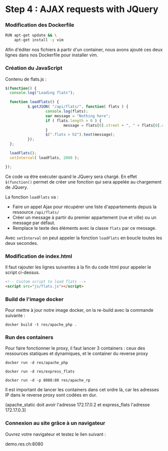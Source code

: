 # Step 4 : AJAX requests with JQuery

### Modification des Dockerfile

```bash
RUN apt-get update && \
	apt-get install -y vim
```

Afin d'éditer nos fichiers à partir d'un container, nous avons ajouté ces deux lignes dans nos Dockerfile pour installer vim. 

### Création du JavaScript

Contenu de flats.js :

```js
$(function() {
  console.log("Loading flats");

  function loadFlats() {
          $.getJSON( "/api/flats/", function( flats ) {
                  console.log(flats);
                  var message = "Nothing here";
                  if ( flats.length > 0 ) {
                          message = flats[0].street + ", " + flats[0].city;
                  }
                  $(".flats > h2").text(message);
          });
  };

  loadFlats();
  setInterval( loadFlats, 2000 );

});
```

Ce code va être exécuter quand le JQuery sera chargé. En effet `$(function()` permet de créer une fonction qui sera appelée au chargement de JQuery.

La fonction `loadFlats` va :

- Faire un appel Ajax pour récupérer une liste d'appartements depuis la ressource `/api/flats/` 
- Créer un message à partir du premier appartement (rue et ville) ou un message par défaut.
- Remplace le texte des éléments avec la classe `flats` par ce message.

Avec `setInterval` on peut appeler la fonction `loadFlats` en boucle toutes les deux secondes. 

### Modification de index.html

Il faut rajouter les lignes suivantes à la fin du code html pour appeler le script ci-dessus.

```html
<!-- Custom script to load flats -->
<script src="js/flats.js"></script>
```

### Build de l'image docker

Pour mettre à jour notre image docker, on la re-build avec la commande suivante :

 `docker build -t res/apache_php .`

### Run des containers

Pour faire fonctionner le proxy, il faut lancer 3 containers : ceux des ressources statiques et dynamiques, et le container du reverse proxy

`docker run -d res/apache_php`

`docker run -d res/express_flats`

`docker run -d -p 8080:80 res/apache_rp`

Il est important de lancer les containers dans cet ordre là, car les adresses IP dans le reverse proxy sont codées en dur.

(apache_static doit avoir l'adresse 172.17.0.2 et express_flats l'adresse 172.17.0.3)

### Connexion au site grâce à un navigateur

Ouvrez votre navigateur et testez le lien suivant : 

demo.res.ch:8080 
